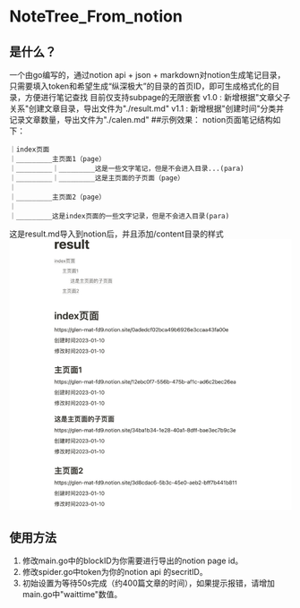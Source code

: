 # NoteTree_From_notion

## 是什么？
一个由go编写的，通过notion api + json + markdown对notion生成笔记目录，只需要填入token和希望生成“纵深极大”的目录的首页ID，即可生成格式化的目录，方便进行笔记查找
目前仅支持subpage的无限嵌套
v1.0 : 新增根据"文章父子关系"创建文章目录，导出文件为"./result.md"
v1.1 : 新增根据"创建时间"分类并记录文章数量，导出文件为"./calen.md"
##示例效果：
notion页面笔记结构如下：

```
｜index页面
｜_________主页面1（page）
｜_________｜_________这是一些文字笔记，但是不会进入目录...(para)
｜_________｜_________这是主页面的子页面（page）
｜
｜_________主页面2（page）
｜
｜_________这是index页面的一些文字记录，但是不会进入目录(para)
```

这是result.md导入到notion后，并且添加/content目录的样式
![img.jpg](img.jpg)
## 使用方法
1. 修改main.go中的blockID为你需要进行导出的notion page id。
2. 修改spider.go中token为你的notion api 的secritID。
3. 初始设置为等待50s完成（约400篇文章的时间），如果提示报错，请增加main.go中"waittime"数值。